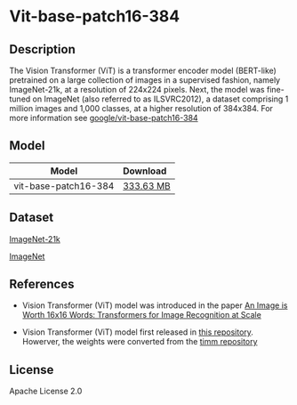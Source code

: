 <!--- SPDX-License-Identifier: Apache License 2.0 -->

# Vit-base-patch16-384

## Description

The Vision Transformer (ViT) is a transformer encoder model (BERT-like) pretrained on a large collection of images in a supervised fashion, namely ImageNet-21k, at a resolution of 224x224 pixels. Next, the model was fine-tuned on ImageNet (also referred to as ILSVRC2012), a dataset comprising 1 million images and 1,000 classes, at a higher resolution of 384x384. For more information see [google/vit-base-patch16-384](https://huggingface.co/google/vit-base-patch16-384)

## Model

|Model                 |Download                   |
|----------------------|:--------------------------|
|vit-base-patch16-384  |[333.63 MB](vit_B_16.onnx) |

## Dataset

[ImageNet-21k](http://www.image-net.org/)

[ImageNet](http://www.image-net.org/challenges/LSVRC/2012/)

## References

* Vision Transformer (ViT) model was introduced in the paper [An Image is Worth 16x16 Words: Transformers for Image Recognition at Scale](https://arxiv.org/abs/2010.11929)

* Vision Transformer (ViT) model first released in [this repository](https://github.com/google-research/vision_transformer). Howerver, the weights were converted from the [timm repository](https://github.com/rwightman/pytorch-image-models)

## License

Apache License 2.0
